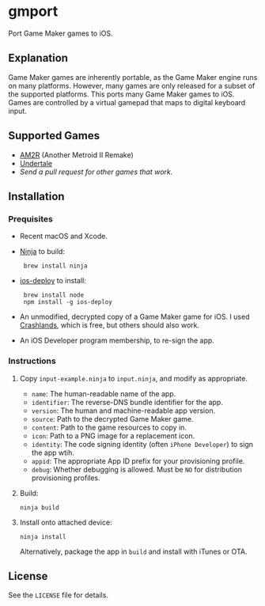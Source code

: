 # gmport

Port Game Maker games to iOS.

## Explanation

Game Maker games are inherently portable, as the Game Maker engine runs on many platforms. However, many games are only released for a subset of the supported platforms. This ports many Game Maker games to iOS. Games are controlled by a virtual gamepad that maps to digital keyboard input.

## Supported Games

 - [AM2R](http://metroid2remake.blogspot.com) (Another Metroid II Remake)
 - [Undertale](http://undertale.com)
 - *Send a pull request for other games that work.*

## Installation

### Prequisites

 - Recent macOS and Xcode.
 - [Ninja](https://ninja-build.org) to build:

        brew install ninja

 - [ios-deploy](https://github.com/phonegap/ios-deploy) to install:

        brew install node
        npm install -g ios-deploy

 - An unmodified, decrypted copy of a Game Maker game for iOS. I used [Crashlands](https://itunes.apple.com/us/app/crashlands/id808296431), which is free, but others should also work.
 - An iOS Developer program membership, to re-sign the app.

### Instructions

 1. Copy `input-example.ninja` to `input.ninja`, and modify as appropriate.

     - `name`: The human-readable name of the app.
     - `identifier`: The reverse-DNS bundle identifier for the app.
     - `version`: The human and machine-readable app version.
     - `source`: Path to the decrypted Game Maker game.
     - `content`: Path to the game resources to copy in.
     - `icon`: Path to a PNG image for a replacement icon.
     - `identity`: The code signing identity (often `iPhone Developer`) to sign the app wtih.
     - `appid`:  The appropriate App ID prefix for your provisioning profile.
     - `debug`: Whether debugging is allowed. Must be `NO` for distribution provisioning profiles.

 2. Build:

        ninja build

 3. Install onto attached device:

        ninja install

    Alternatively, package the app in `build` and install with iTunes or OTA.

## License

See the `LICENSE` file for details.

